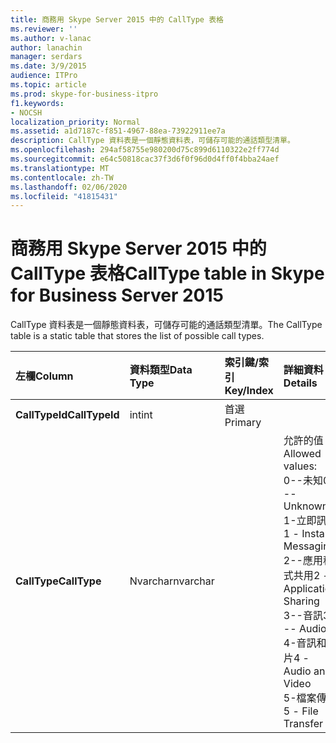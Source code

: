 ```yaml
---
title: 商務用 Skype Server 2015 中的 CallType 表格
ms.reviewer: ''
ms.author: v-lanac
author: lanachin
manager: serdars
ms.date: 3/9/2015
audience: ITPro
ms.topic: article
ms.prod: skype-for-business-itpro
f1.keywords:
- NOCSH
localization_priority: Normal
ms.assetid: a1d7187c-f851-4967-88ea-73922911ee7a
description: CallType 資料表是一個靜態資料表，可儲存可能的通話類型清單。
ms.openlocfilehash: 294af58755e980200d75c899d6110322e2ff774d
ms.sourcegitcommit: e64c50818cac37f3d6f0f96d0d4ff0f4bba24aef
ms.translationtype: MT
ms.contentlocale: zh-TW
ms.lasthandoff: 02/06/2020
ms.locfileid: "41815431"
---
```

# <a name="calltype-table-in-skype-for-business-server-2015"></a><span data-ttu-id="99e19-103">商務用 Skype Server 2015 中的 CallType 表格</span><span class="sxs-lookup"><span data-stu-id="99e19-103">CallType table in Skype for Business Server 2015</span></span>
 
<span data-ttu-id="99e19-104">CallType 資料表是一個靜態資料表，可儲存可能的通話類型清單。</span><span class="sxs-lookup"><span data-stu-id="99e19-104">The CallType table is a static table that stores the list of possible call types.</span></span>
  
|<span data-ttu-id="99e19-105">**左欄**</span><span class="sxs-lookup"><span data-stu-id="99e19-105">**Column**</span></span>|<span data-ttu-id="99e19-106">**資料類型**</span><span class="sxs-lookup"><span data-stu-id="99e19-106">**Data Type**</span></span>|<span data-ttu-id="99e19-107">**索引鍵/索引**</span><span class="sxs-lookup"><span data-stu-id="99e19-107">**Key/Index**</span></span>|<span data-ttu-id="99e19-108">**詳細資料**</span><span class="sxs-lookup"><span data-stu-id="99e19-108">**Details**</span></span>|
|:-----|:-----|:-----|:-----|
|<span data-ttu-id="99e19-109">**CallTypeId**</span><span class="sxs-lookup"><span data-stu-id="99e19-109">**CallTypeId**</span></span> <br/> |<span data-ttu-id="99e19-110">int</span><span class="sxs-lookup"><span data-stu-id="99e19-110">int</span></span>  <br/> |<span data-ttu-id="99e19-111">首選</span><span class="sxs-lookup"><span data-stu-id="99e19-111">Primary</span></span>  <br/> ||
|<span data-ttu-id="99e19-112">**CallType**</span><span class="sxs-lookup"><span data-stu-id="99e19-112">**CallType**</span></span> <br/> |<span data-ttu-id="99e19-113">Nvarchar</span><span class="sxs-lookup"><span data-stu-id="99e19-113">nvarchar</span></span>  <br/> || <span data-ttu-id="99e19-114">允許的值：</span><span class="sxs-lookup"><span data-stu-id="99e19-114">Allowed values:</span></span> <br/>  <span data-ttu-id="99e19-115">0--未知</span><span class="sxs-lookup"><span data-stu-id="99e19-115">0 -- Unknown</span></span> <br/>  <span data-ttu-id="99e19-116">1-立即訊息</span><span class="sxs-lookup"><span data-stu-id="99e19-116">1 - Instant Messaging</span></span> <br/>  <span data-ttu-id="99e19-117">2--應用程式共用</span><span class="sxs-lookup"><span data-stu-id="99e19-117">2 -- Application Sharing</span></span> <br/>  <span data-ttu-id="99e19-118">3--音訊</span><span class="sxs-lookup"><span data-stu-id="99e19-118">3 -- Audio</span></span> <br/>  <span data-ttu-id="99e19-119">4-音訊和影片</span><span class="sxs-lookup"><span data-stu-id="99e19-119">4 - Audio and Video</span></span> <br/>  <span data-ttu-id="99e19-120">5-檔案傳輸</span><span class="sxs-lookup"><span data-stu-id="99e19-120">5 - File Transfer</span></span> <br/> |
   

